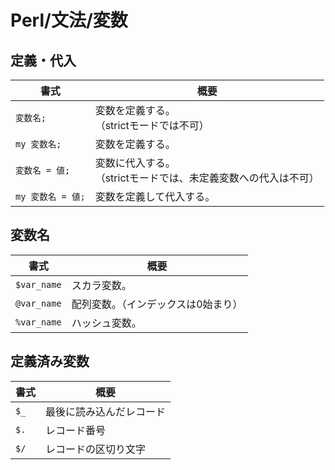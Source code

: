 # Perl/文法/変数

## 定義・代入

| 書式              | 概要                                                         |
| ----------------- | ------------------------------------------------------------ |
| `変数名;`         | 変数を定義する。<br />（strictモードでは不可）               |
| `my 変数名;`      | 変数を定義する。                                             |
| `変数名 = 値;`    | 変数に代入する。<br />（strictモードでは、未定義変数への代入は不可） |
| `my 変数名 = 値;` | 変数を定義して代入する。                                     |

## 変数名

| 書式        | 概要                                |
| ----------- | ----------------------------------- |
| `$var_name` | スカラ変数。                        |
| `@var_name` | 配列変数。（インデックスは0始まり） |
| `%var_name` | ハッシュ変数。                      |

## 定義済み変数

| 書式 | 概要                     |
| ---- | ------------------------ |
| `$_` | 最後に読み込んだレコード |
| `$.` | レコード番号             |
| `$/` | レコードの区切り文字     |
